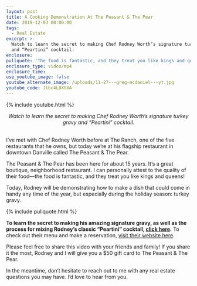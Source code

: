 ```yaml
---
layout: post
title: A Cooking Demonstration At The Peasant & The Pear
date: 2019-12-03 00:00:00
tags:
  - Real Estate
excerpt: >-
  Watch to learn the secret to making Chef Rodney Worth’s signature turkey gravy
  and “Peartini” cocktail.
enclosure:
pullquote: 'The food is fantastic, and they treat you like kings and queens!'
enclosure_type: video/mp4
enclosure_time:
use_youtube_image: false
youtube_alternate_image: /uploads/11-27---greg-mcdaniel---yt.jpg
youtube_code: Jlbc4L8XtXA
---
```


{% include youtube.html %}

<center><em>Watch to learn the secret to making Chef Rodney Worth’s signature turkey gravy and “Peartini” cocktail.</em></center>

<br>I’ve met with Chef Rodney Worth before at The Ranch, one of the five restaurants that he owns, but today we’re at his flagship restaurant in downtown Danville called The Peasant & The Pear.

The Peasant & The Pear has been here for about 15 years. It’s a great boutique, neighborhood restaurant. I can personally attest to the quality of their food—the food is fantastic, and they treat you like kings and queens\!

Today, Rodney will be demonstrating how to make a dish that could come in handy any time of the year, but especially during the holiday season: turkey gravy.

{% include pullquote.html %}

**To learn the secret to making his amazing signature gravy, as well as the process for mixing Rodney’s classic “Peartini” cocktail, <u><a target="_blank" href="https://youtu.be/UaVepqb5vEc">click here</a></u>.** To check out their menu and make a reservation, <u><a target="_blank" href="http://rodneyworth.com/peasant-pear/">visit their website here</a></u>.

Please feel free to share this video with your friends and family\! If you share it the most, Rodney and I will give you a $50 gift card to The Peasant & The Pear.

In the meantime, don’t hesitate to reach out to me with any real estate questions you may have. I’d love to hear from you.